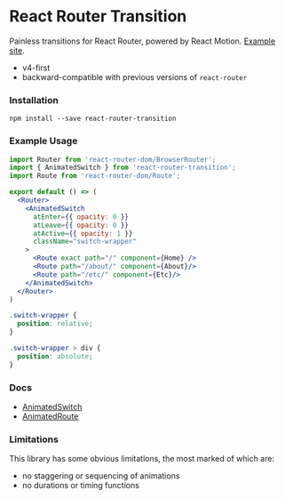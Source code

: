 # React Router Transition

Painless transitions for React Router, powered by React Motion. [Example site](http://maisano.github.io/react-router-transition/).

- v4-first
- backward-compatible with previous versions of `react-router`

### Installation

`npm install --save react-router-transition`

### Example Usage
```jsx
import Router from 'react-router-dom/BrowserRouter';
import { AnimatedSwitch } from 'react-router-transition';
import Route from 'react-router-dom/Route';

export default () => (
  <Router>
    <AnimatedSwitch
      atEnter={{ opacity: 0 }}
      atLeave={{ opacity: 0 }}
      atActive={{ opacity: 1 }}
      className="switch-wrapper"
    >
      <Route exact path="/" component={Home} />
      <Route path="/about/" component={About}/>
      <Route path="/etc/" component={Etc}/>
    </AnimatedSwitch>
  </Router>
)
```

```css
.switch-wrapper {
  position: relative;
}

.switch-wrapper > div {
  position: absolute;
}
```

### Docs

- [AnimatedSwitch](http://maisano.github.io/react-router-transition/animated-switch)
- [AnimatedRoute](http://maisano.github.io/react-router-transition/animated-route)

### Limitations

This library has some obvious limitations, the most marked of which are:

- no staggering or sequencing of animations
- no durations or timing functions
